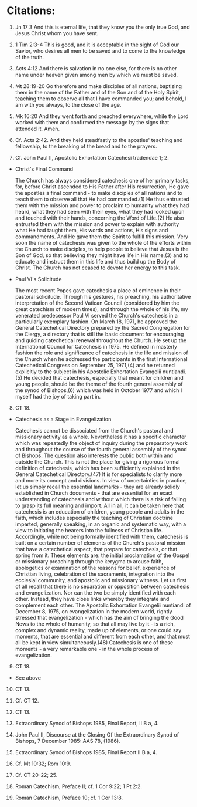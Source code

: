 # Citations:

1. Jn 17 3
And this is eternal life, that they know you the only true God, and Jesus Christ whom you have sent.

2. 1 Tim 2:3-4
This is good, and it is acceptable in the sight of God our Savior,
who desires all men to be saved and to come to the knowledge of the truth.

3. Acts 4:12
And there is salvation in no one else, for there is no other name under heaven given among men by which we must be saved.

4. Mt 28:19-20
Go therefore and make disciples of all nations, baptizing them in the name of the Father and of the Son and of the Holy Spirit,
teaching them to observe all that I have commanded you; and behold, I am with you always, to the close of the age.

5. Mk 16:20
And they went forth and preached everywhere, while the Lord worked with them and confirmed the message by the signs that attended it. Amen.

6. Cf. Acts 2:42.
And they held steadfastly to the apostles' teaching and fellowship, to the breaking of the bread and to the prayers.

7. Cf. John Paul II, Apostolic Exhortation Catechesi tradendae 1; 2.

* Christ's Final Command

    The Church has always considered catechesis one of her primary tasks, for, before Christ ascended to His Father after His resurrection, He gave the apostles a final command - to make disciples of all nations and to teach them to observe all that He had commanded.(1) He thus entrusted them with the mission and power to proclaim to humanity what they had heard, what they had seen with their eyes, what they had looked upon and touched with their hands, concerning the Word of Life.(2) He also entrusted them with the mission and power to explain with authority what He had taught them, His words and actions, His signs and commandments. And He gave them the Spirit to fulfill this mission.
    Very soon the name of catechesis was given to the whole of the efforts within the Church to make disciples, to help people to believe that Jesus is the Son of God, so that believing they might have life in His name,(3) and to educate and instruct them in this life and thus build up the Body of Christ. The Church has not ceased to devote her energy to this task.

* Paul VI's Solicitude

    The most recent Popes gave catechesis a place of eminence in their pastoral solicitude. Through his gestures, his preaching, his authoritative interpretation of the Second Vatican Council (considered by him the great catechism of modern times), and through the whole of his life, my venerated predecessor Paul VI served the Church's catechesis in a particularly exemplary fashion. On March 18, 1971, he approved the General Catechetical Directory prepared by the Sacred Congregation for the Clergy, a directory that is still the basic document for encouraging and guiding catechetical renewal throughout the Church. He set up the International Council for Catechesis in 1975. He defined in masterly fashion the role and significance of catechesis in the life and mission of the Church when he addressed the participants in the first International Catechetical Congress on September 25, 1971,(4) and he returned explicitly to the subject in his Apostolic Exhortation Evangelii nuntiandi.(5) He decided that catechesis, especially that meant for children and young people, should be the theme of the fourth general assembly of the synod of Bishops,(6) which was held in October 1977 and which I myself had the joy of taking part in.

8. CT 18.

* Catechesis as a Stage in Evangelization

    Catechesis cannot be dissociated from the Church's pastoral and missionary activity as a whole. Nevertheless it has a specific character which was repeatedly the object of inquiry during the preparatory work and throughout the course of the fourth general assembly of the synod of Bishops. The question also interests the public both within and outside the Church.
    This is not the place for giving a rigorous formal definition of catechesis, which has been sufficiently explained in the General Catechetical Directory.(47) It is for specialists to clarify more and more its concept and divisions.
    In view of uncertainties in practice, let us simply recall the essential landmarks - they are already solidly established in Church documents - that are essential for an exact understanding of catechesis and without which there is a risk of failing to grasp its full meaning and import.
    All in all, it can be taken here that catechesis is an education of children, young people and adults in the faith, which includes especially the teaching of Christian doctrine imparted, generally speaking, in an organic and systematic way, with a view to initiating the hearers into the fullness of Christian life. Accordingly, while not being formally identified with them, catechesis is built on a certain number of elements of the Church's pastoral mission that have a catechetical aspect, that prepare for catechesis, or that spring from it. These elements are: the initial proclamation of the Gospel or missionary preaching through the kerygma to arouse faith, apologetics or examination of the reasons for belief, experience of Christian living, celebration of the sacraments, integration into the ecclesial community, and apostolic and missionary witness.
    Let us first of all recall that there is no separation or opposition between catechesis and evangelization. Nor can the two be simply identified with each other. Instead, they have close links whereby they integrate and complement each other.
    The Apostolic Exhortation Evangelii nuntiandi of December 8, 1975, on evangelization in the modern world, rightly stressed that evangelization - which has the aim of bringing the Good News to the whole of humanity, so that all may live by it - is a rich, complex and dynamic reality, made up of elements, or one could say moments, that are essential and different from each other, and that must all be kept in view simultaneously.(48) Catechesis is one of these moments - a very remarkable one - in the whole process of evangelization.

9. CT 18.
* See above

10. CT 13.

11. Cf. CT 12.

12. CT 13.

13. Extraordinary Synod of Bishops 1985, Final Report, II B a, 4.

14. John Paul II, Discourse at the Closing Of the Extraordinary Synod of Bishops, 7 December 1985: AAS 78, (1986).

15. Extraordinary Synod of Bishops 1985, Final Report II B a, 4.

16. Cf. Mt 10:32; Rom 10:9.

17. Cf. CT 20-22; 25.

18. Roman Catechism, Preface II; cf. 1 Cor 9:22; 1 Pt 2:2.

19. Roman Catechism, Preface 10; cf. 1 Cor 13:8.
